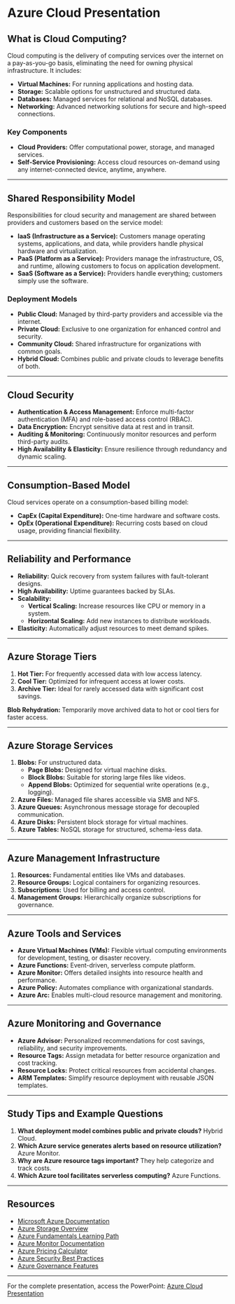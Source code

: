 # Azure Cloud Presentation

## **What is Cloud Computing?**
Cloud computing is the delivery of computing services over the internet on a pay-as-you-go basis, eliminating the need for owning physical infrastructure. It includes:
- **Virtual Machines:** For running applications and hosting data.
- **Storage:** Scalable options for unstructured and structured data.
- **Databases:** Managed services for relational and NoSQL databases.
- **Networking:** Advanced networking solutions for secure and high-speed connections.

### **Key Components**
- **Cloud Providers:** Offer computational power, storage, and managed services.
- **Self-Service Provisioning:** Access cloud resources on-demand using any internet-connected device, anytime, anywhere.

---

## **Shared Responsibility Model**
Responsibilities for cloud security and management are shared between providers and customers based on the service model:
- **IaaS (Infrastructure as a Service):** Customers manage operating systems, applications, and data, while providers handle physical hardware and virtualization.
- **PaaS (Platform as a Service):** Providers manage the infrastructure, OS, and runtime, allowing customers to focus on application development.
- **SaaS (Software as a Service):** Providers handle everything; customers simply use the software.

### **Deployment Models**
- **Public Cloud:** Managed by third-party providers and accessible via the internet.
- **Private Cloud:** Exclusive to one organization for enhanced control and security.
- **Community Cloud:** Shared infrastructure for organizations with common goals.
- **Hybrid Cloud:** Combines public and private clouds to leverage benefits of both.

---

## **Cloud Security**
- **Authentication & Access Management:** Enforce multi-factor authentication (MFA) and role-based access control (RBAC).
- **Data Encryption:** Encrypt sensitive data at rest and in transit.
- **Auditing & Monitoring:** Continuously monitor resources and perform third-party audits.
- **High Availability & Elasticity:** Ensure resilience through redundancy and dynamic scaling.

---

## **Consumption-Based Model**
Cloud services operate on a consumption-based billing model:
- **CapEx (Capital Expenditure):** One-time hardware and software costs.
- **OpEx (Operational Expenditure):** Recurring costs based on cloud usage, providing financial flexibility.

---

## **Reliability and Performance**
- **Reliability:** Quick recovery from system failures with fault-tolerant designs.
- **High Availability:** Uptime guarantees backed by SLAs.
- **Scalability:**
  - **Vertical Scaling:** Increase resources like CPU or memory in a system.
  - **Horizontal Scaling:** Add new instances to distribute workloads.
- **Elasticity:** Automatically adjust resources to meet demand spikes.

---

## **Azure Storage Tiers**
1. **Hot Tier:** For frequently accessed data with low access latency.
2. **Cool Tier:** Optimized for infrequent access at lower costs.
3. **Archive Tier:** Ideal for rarely accessed data with significant cost savings.

**Blob Rehydration:** Temporarily move archived data to hot or cool tiers for faster access.

---

## **Azure Storage Services**
1. **Blobs:** For unstructured data.
   - **Page Blobs:** Designed for virtual machine disks.
   - **Block Blobs:** Suitable for storing large files like videos.
   - **Append Blobs:** Optimized for sequential write operations (e.g., logging).
2. **Azure Files:** Managed file shares accessible via SMB and NFS.
3. **Azure Queues:** Asynchronous message storage for decoupled communication.
4. **Azure Disks:** Persistent block storage for virtual machines.
5. **Azure Tables:** NoSQL storage for structured, schema-less data.

---

## **Azure Management Infrastructure**
1. **Resources:** Fundamental entities like VMs and databases.
2. **Resource Groups:** Logical containers for organizing resources.
3. **Subscriptions:** Used for billing and access control.
4. **Management Groups:** Hierarchically organize subscriptions for governance.

---

## **Azure Tools and Services**
- **Azure Virtual Machines (VMs):** Flexible virtual computing environments for development, testing, or disaster recovery.
- **Azure Functions:** Event-driven, serverless compute platform.
- **Azure Monitor:** Offers detailed insights into resource health and performance.
- **Azure Policy:** Automates compliance with organizational standards.
- **Azure Arc:** Enables multi-cloud resource management and monitoring.

---

## **Azure Monitoring and Governance**
- **Azure Advisor:** Personalized recommendations for cost savings, reliability, and security improvements.
- **Resource Tags:** Assign metadata for better resource organization and cost tracking.
- **Resource Locks:** Protect critical resources from accidental changes.
- **ARM Templates:** Simplify resource deployment with reusable JSON templates.

---

## **Study Tips and Example Questions**
1. **What deployment model combines public and private clouds?** Hybrid Cloud.
2. **Which Azure service generates alerts based on resource utilization?** Azure Monitor.
3. **Why are Azure resource tags important?** They help categorize and track costs.
4. **Which Azure tool facilitates serverless computing?** Azure Functions.

---

## **Resources**
- [Microsoft Azure Documentation](https://learn.microsoft.com/en-us/azure/)
- [Azure Storage Overview](https://learn.microsoft.com/en-us/azure/storage/common/storage-introduction)
- [Azure Fundamentals Learning Path](https://learn.microsoft.com/en-us/training/paths/azure-fundamentals/)
- [Azure Monitor Documentation](https://learn.microsoft.com/en-us/azure/azure-monitor/)
- [Azure Pricing Calculator](https://azure.microsoft.com/en-us/pricing/calculator/)
- [Azure Security Best Practices](https://learn.microsoft.com/en-us/azure/security/)
- [Azure Governance Features](https://learn.microsoft.com/en-us/azure/governance/)

---

For the complete presentation, access the PowerPoint: [Azure Cloud Presentation](https://github.com/StephVergil/Azure-Cloud_Presentation/blob/main/Azure_Cloud_Presentation.pptx)
